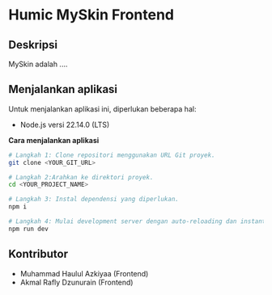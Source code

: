# Humic MySkin Frontend

## Deskripsi

MySkin adalah ....

## Menjalankan aplikasi

Untuk menjalankan aplikasi ini, diperlukan beberapa hal:

- Node.js versi 22.14.0 (LTS)

**Cara menjalankan aplikasi**

```sh
# Langkah 1: Clone repositori menggunakan URL Git proyek.
git clone <YOUR_GIT_URL>

# Langkah 2:Arahkan ke direktori proyek.
cd <YOUR_PROJECT_NAME>

# Langkah 3: Instal dependensi yang diperlukan.
npm i

# Langkah 4: Mulai development server dengan auto-reloading dan instant preview.
npm run dev
```

## Kontributor

- Muhammad Haulul Azkiyaa (Frontend)
- Akmal Rafly Dzunurain (Frontend)
